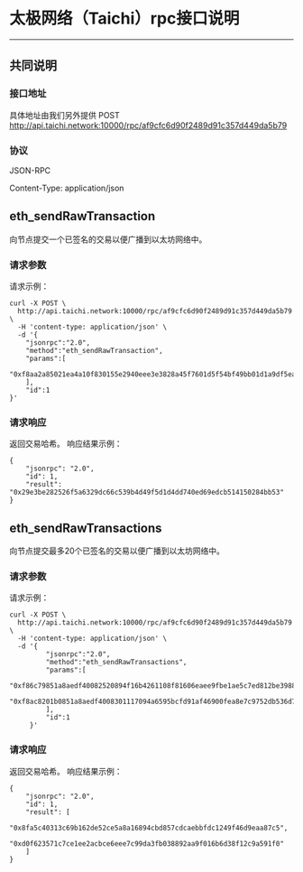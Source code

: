 
# 太极网络（Taichi）rpc接口说明
---

## 共同说明

### 接口地址
具体地址由我们另外提供
POST http://api.taichi.network:10000/rpc/af9cfc6d90f2489d91c357d449da5b79

### 协议
JSON-RPC

Content-Type: application/json

## eth_sendRawTransaction
向节点提交一个已签名的交易以便广播到以太坊网络中。

### 请求参数
请求示例：
```shell script
curl -X POST \
  http://api.taichi.network:10000/rpc/af9cfc6d90f2489d91c357d449da5b79 \
  -H 'content-type: application/json' \
  -d '{
    "jsonrpc":"2.0",
    "method":"eth_sendRawTransaction",
    "params":[
       "0xf8aa2a85021ea4a10f830155e2940eee3e3828a45f7601d5f54bf49bb01d1a9df5ea80b8444706c375000000000000000000000000a0b86991c6218b36c1d19d4a2e9eb0ce3606eb48000000000000000000000000000000000000000000000000000000000053cfe425a0cf3735fe97ea23c4f7ee2dd62a1aa50ba595b99b347bf7ccd92f3123326a0bffa03bd4da469a1eba694c41d1c24ee56e275ace8c27cba0dc30760c1cdbe2d41ac2"
    ],
    "id":1
}'
```
### 请求响应
返回交易哈希。
响应结果示例：
```shell script
{
    "jsonrpc": "2.0",
    "id": 1,
    "result": "0x29e3be282526f5a6329dc66c539b4d49f5d1d4dd740ed69edcb514150284bb53"
}
```

## eth_sendRawTransactions
向节点提交最多20个已签名的交易以便广播到以太坊网络中。

### 请求参数
请求示例：
```shell script
curl -X POST \
  http://api.taichi.network:10000/rpc/af9cfc6d90f2489d91c357d449da5b79 \
  -H 'content-type: application/json' \
  -d '{
         "jsonrpc":"2.0",
         "method":"eth_sendRawTransactions",
         "params":[
             "0xf86c79851a8aedf40082520894f16b4261108f81606eaee9fbe1ae5c7ed812be3988b72fd2103b2800008025a0f7a0cee0fa8dbad6d3afa692b639beae1006c0fef539d699feebb9136215bb62a016f52055834db1abe7181f0a09c97e334fc08df1545b4d694e978bb2562b565f",
             "0xf8ac8201b0851a8aedf4008301117094a6595bcfd91af46900fea8e7c9752db536d798f180b844a9059cbb000000000000000000000000651d23d05481326fb93b3f53ba427e0b235009e000000000000000000000000000000000000000000000000006f05b59d3b2000025a0307ff2fec8cadcbf2b820669675cd09158e1e8187e0e373b226b2d008f4c5939a074b8e425a86c1cd6772d9e7fff45e3aa2111de120f8f8a2248d24cbde590a0fd"
         ],
         "id":1
     }'
```
### 请求响应
返回交易哈希。
响应结果示例：
```shell script
{
    "jsonrpc": "2.0",
    "id": 1,
    "result": [
        "0x8fa5c40313c69b162de52ce5a8a16894cbd857cdcaebbfdc1249f46d9eaa87c5",
        "0xd0f623571c7ce1ee2acbce6eee7c99da3fb038892aa9f016b6d38f12c9a591f0"
    ]
}
```
